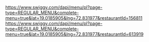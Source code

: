 https://www.swiggy.com/dapi/menu/pl?page-type=REGULAR_MENU&complete-menu=true&lat=19.0185905&lng=72.831977&restaurantId=156811
https://www.swiggy.com/dapi/menu/pl?page-type=REGULAR_MENU&complete-menu=true&lat=19.0185905&lng=72.831977&restaurantId=613919